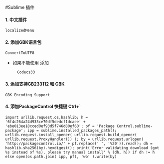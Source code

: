 #Sublime 插件

#### 1. 中文插件

	localizedMenu

#### 2. 添加GBK语言包
		
	ConvertToUTF8

- 如果不能使用 添加 
				
		Codecs33
	
#### 3. 添加支持GB233112 和 GBK
	
	GBK Encoding Support
		
#### 4. 添加PackageControl 快捷键 Ctrl+`

	import urllib.request,os,hashlib; h = '6f4c264a24d933ce70df5dedcf1dcaee' + 'ebe013ee18cced0ef93d5f746d80ef60'; pf = 'Package Control.sublime-package'; ipp = sublime.installed_packages_path(); urllib.request.install_opener( urllib.request.build_opener( urllib.request.ProxyHandler()) ); by = urllib.request.urlopen( 'http://packagecontrol.io/' + pf.replace(' ', '%20')).read(); dh = hashlib.sha256(by).hexdigest(); print('Error validating download (got %s instead of %s), please try manual install' % (dh, h)) if dh != h else open(os.path.join( ipp, pf), 'wb' ).write(by)


